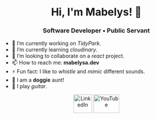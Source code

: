 <div align="center"><h1>Hi, I'm Mabelys! 👋</h1>
  <h3>Software Developer • Public Servant</h3>
</div>

- 🔭 I’m currently working on <i>TidyPark</i>.
- 🌱 I’m currently learning <i>cloudinary</i>.
- 👯 I’m looking to collaborate on a <i>react</i> project.
- 📫 How to reach me: <b>mabelysa.dev</b>
- ⚡ Fun fact: I like to <i>whistle</i> and <i>mimic</i> different sounds.
- :dog: I am a <b>doggie</b> aunt!
- :guitar: I play <i>guitar</i>.
<p align="center">
<a href="https://www.linkedin.com/in/mabelys-arias-li/" target="blank"> <img align="center" src="https://img.icons8.com/fluency/48/000000/linkedin.png" alt="LinkedIn" height="50" width="50"/></a>
<a href= https://youtu.be/YHZdMOTbW7I?t=1949  target="blank"> <img align="center" src="https://download.logo.wine/logo/YouTube/YouTube-Icon-Full-Color-Logo.wine.png" alt="YouTube" height="50" width="70"/>
</p>
<!-- ### Hi there 👋
 -->
<!--
**mabelysa/mabelysa** is a ✨ _special_ ✨ repository because its `README.md` (this file) appears on your GitHub profile.

Here are some ideas to get you started:

- 🔭 I’m currently working on ...
- 🌱 I’m currently learning ...
- 👯 I’m looking to collaborate on ...
- 🤔 I’m looking for help with ...
- 💬 Ask me about ...
- 📫 How to reach me: ...
- 😄 Pronouns: ...
- ⚡ Fun fact: ...
-->
